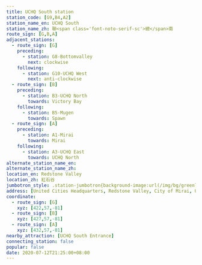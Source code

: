 ```yaml
---
title: UCHQ South station
station_code: [G9,B4,A2]
station_name_en: UCHQ South
station_name_zh: 聯<span class='font-noto-serif-sc'>總</span>南
route_sign: [G,B,A]
adjacent_stations:
  - route_sign: [G]
    preceding:
      - station: G8-Bottomvalley
        next: clockwise
    following:
      - station: G10-UCHQ West
        next: anti-clockwise
  - route_sign: [B]
    preceding:
      - station: B3-UCHQ North
        towards: Victory Bay
    following:
      - station: B5-Mugen
        towards: Spawn
  - route_sign: [A]
    preceding:
      - station: A1-Mirai
        towards: Mirai
    following:
      - station: A3-UCHQ East
        towards: UCHQ North
alternate_station_name_en: 
alternate_station_name_zh: 
location_en: Redstone Valley
location_zh: 紅石谷
jumbotron_style: .station-jumbotron{background-image:url(/img/bg/greenline.png),url(/img/bg/blueline.png),url(/img/bg/airportline.png);background-repeat:no-repeat;background-size:100% 10px;background-position:0 100px,0 130px,0 160px}
address: [United Cities Headquarters, Redstone Valley, City of Mirai, United Cities]
coordinate:
  - route_sign: [G]
    xyz: [422,57,-81]
  - route_sign: [B]
    xyz: [427,57,-81]
  - route_sign: [A]
    xyz: [432,57,-81]
nearby_attraction: [UCHQ South Entrance]
connecting_station: false
popular: false
date: 2020-07-12T21:25:00+08:00
---
```


